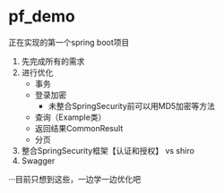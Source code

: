 # pf_demo
正在实现的第一个spring boot项目

1. 先完成所有的需求
2. 进行优化
    * 事务
    * 登录加密
        * 未整合SpringSecurity前可以用MD5加密等方法
    * 查询（Example类）
    * 返回结果CommonResult
    * 分页
3. 整合SpringSecurity框架【认证和授权】 vs shiro
4. Swagger

    
···目前只想到这些，一边学一边优化吧
    
